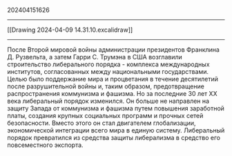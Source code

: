 202404151626
***
[[Drawing 2024-04-09 14.31.10.excalidraw]]
***
После Второй мировой войны администрации президентов Франклина Д. Рузвельта, а затем Гарри С. Трумэна в США возглавили строительство либерального порядка - комплекса международных институтов, согласованных между национальными государствами.
Целью было поддержание мира и процветания в течение десятилетий после разрушительной войны и, таким образом, предотвращение распространения коммунизма и фашизма.
Но за последние 30 лет XX века либеральный порядок изменился.
Он больше не направлен на защиту Запада от коммунизма и фашизма путем повышения заработной платы, создания крупных социальных программ и прочных сетей безопасности.
Вместо этого он стал двигателем глобализации, экономической интеграции всего мира в единую систему.
Либеральный порядок превратился из средства защиты либерализма в средство его повсеместного экспорта.
